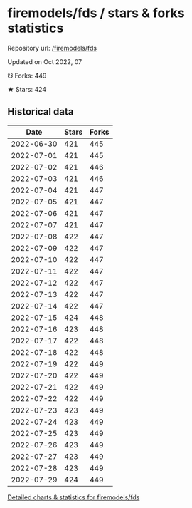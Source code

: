 # firemodels/fds / stars & forks statistics

Repository url: [/firemodels/fds](https://github.com/firemodels/fds)

Updated on Oct 2022, 07

☋ Forks: 449

★ Stars: 424

## Historical data
| Date | Stars | Forks |
|------|-------|-------|
| 2022-06-30 | 421 | 445 | 
| 2022-07-01 | 421 | 445 | 
| 2022-07-02 | 421 | 446 | 
| 2022-07-03 | 421 | 446 | 
| 2022-07-04 | 421 | 447 | 
| 2022-07-05 | 421 | 447 | 
| 2022-07-06 | 421 | 447 | 
| 2022-07-07 | 421 | 447 | 
| 2022-07-08 | 422 | 447 | 
| 2022-07-09 | 422 | 447 | 
| 2022-07-10 | 422 | 447 | 
| 2022-07-11 | 422 | 447 | 
| 2022-07-12 | 422 | 447 | 
| 2022-07-13 | 422 | 447 | 
| 2022-07-14 | 422 | 447 | 
| 2022-07-15 | 424 | 448 | 
| 2022-07-16 | 423 | 448 | 
| 2022-07-17 | 422 | 448 | 
| 2022-07-18 | 422 | 448 | 
| 2022-07-19 | 422 | 449 | 
| 2022-07-20 | 422 | 449 | 
| 2022-07-21 | 422 | 449 | 
| 2022-07-22 | 422 | 449 | 
| 2022-07-23 | 423 | 449 | 
| 2022-07-24 | 423 | 449 | 
| 2022-07-25 | 423 | 449 | 
| 2022-07-26 | 423 | 449 | 
| 2022-07-27 | 423 | 449 | 
| 2022-07-28 | 423 | 449 | 
| 2022-07-29 | 424 | 449 | 


[Detailed charts & statistics for firemodels/fds](https://reviewgithub.com/rep/firemodels/fds)
